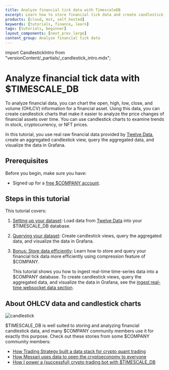 ```yaml
---
title: Analyze financial tick data with TimescaleDB
excerpt: Learn how to store financial tick data and create candlestick views to analyze price changes
products: [cloud, mst, self_hosted]
keywords: [tutorials, finance, learn]
tags: [tutorials, beginner]
layout_components: [next_prev_large]
content_group: Analyze financial tick data
---
```


import CandlestickIntro from "versionContent/_partials/_candlestick_intro.mdx";

# Analyze financial tick data with $TIMESCALE_DB

To analyze financial data, you can chart the open, high, low, close, and volume
(OHLCV) information for a financial asset. Using this data, you can create
candlestick charts that make it easier to analyze the price changes of financial
assets over time. You can use candlestick charts to examine trends in stock,
cryptocurrency, or NFT prices.

In this tutorial, you use real raw financial data provided by
[Twelve Data][twelve-data], create an aggregated candlestick view, query the
aggregated data, and visualize the data in Grafana.

## Prerequisites

Before you begin, make sure you have:

*   Signed up for a [free $COMPANY account][cloud-install].

## Steps in this tutorial

This tutorial covers:

1.  [Setting up your dataset][financial-tick-dataset]: Load data from
    [Twelve Data][twelve-data] into your $TIMESCALE_DB database.
1.  [Querying your dataset][financial-tick-query]: Create candlestick views, query
    the aggregated data, and visualize the data in Grafana.
1.  [Bonus: Store data efficiently][financial-tick-compress]: Learn how to store and query
your financial tick data more efficiently using compression feature of $COMPANY.

    This tutorial shows you how to ingest real-time time-series data into a $COMPANY
    database. To create candlestick views, query the
    aggregated data, and visualize the data in Grafana, see the
    [ingest real-time websocket data section][advanced-websocket].

## About OHLCV data and candlestick charts

<CandlestickIntro />

![candlestick](https://assets.timescale.com/docs/images/tutorials/intraday-stock-analysis/candlestick_fig.png)

$TIMESCALE_DB is well suited to storing and analyzing financial candlestick data,
and many $COMPANY community members use it for exactly this purpose. Check out
these stories from some $COMPANY community members:

*   [How Trading Strategy built a data stack for crypto quant trading][trading-strategy]
*   [How Messari uses data to open the cryptoeconomy to everyone][messari]
*   [How I power a (successful) crypto trading bot with $TIMESCALE_DB][bot]

[advanced-websocket]: /tutorials/:currentVersion:/financial-ingest-real-time/
[cloud-install]: /getting-started/:currentVersion:/#create-your-timescale-account
[financial-tick-dataset]: /tutorials/:currentVersion:/financial-tick-data/financial-tick-dataset/
[financial-tick-query]: /tutorials/:currentVersion:/financial-tick-data/financial-tick-query/
[financial-tick-compress]: /tutorials/:currentVersion:/financial-tick-data/financial-tick-compress/
[twelve-data]: https://twelvedata.com/
[trading-strategy]: https://www.timescale.com/blog/how-trading-strategy-built-a-data-stack-for-crypto-quant-trading/
[messari]: https://www.timescale.com/blog/how-messari-uses-data-to-open-the-cryptoeconomy-to-everyone/
[bot]: https://www.timescale.com/blog/how-i-power-a-successful-crypto-trading-bot-with-timescaledb/
